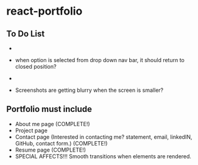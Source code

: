 # react-portfolio

## To Do List
- ~~~~~~ GENERAL ~~~~~~~
- when option is selected from drop down nav bar, it should return to closed position?

- ~~~~~~ PORTFOLIO ~~~~~~~
- Screenshots are getting blurry when the screen is smaller?

## Portfolio must include
- About me page (COMPLETE!)
- Project page
- Contact page (Interested in contacting me? statement, email, linkedIN, GitHub, contact form.) (COMPLETE!)
- Resume page (COMPLETE!)
- SPECIAL AFFECTS!!! Smooth transitions when elements are rendered.
